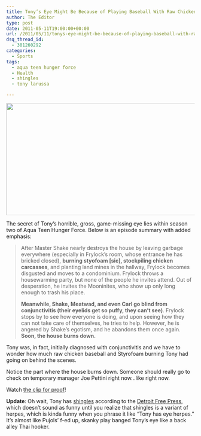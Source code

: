 ```yaml
---
title: Tony’s Eye Might Be Because of Playing Baseball With Raw Chicken
author: The Editor
type: post
date: 2011-05-11T19:00:00+00:00
url: /2011/05/11/tonys-eye-might-be-because-of-playing-baseball-with-raw-chicken/
dsq_thread_id:
  - 301260292
categories:
  - Sports
tags:
  - aqua teen hunger force
  - Health
  - shingles
  - tony larussa

---
```

[<img class="aligncenter size-full wp-image-9864" title="tony_mastershake_eye" src="http://media.punchingkitty.com/wordpress/2011/05/tony_mastershake_eye.jpg" alt="" width="600" height="300" />][1]

The secret of Tony&#8217;s horrible, gross, game-missing eye lies within season two of Aqua Teen Hunger Force. Below is an episode summary with added emphasis:

> After Master Shake nearly destroys the house by leaving garbage everywhere (especially in Frylock&#8217;s room, whose entrance he has bricked closed), **burning styofoam [sic], stockpiling chicken carcasses**, and planting land mines in the hallway, Frylock becomes disgusted and moves to a condominium. Frylock throws a housewarming party, but none of the people he invites attend. Out of desperation, he invites the Mooninites, who show up only long enough to trash his place.
> 
> **Meanwhile, Shake, Meatwad, and even Carl go blind from conjunctivitis (their eyelids get so puffy, they can&#8217;t see)**. Frylock stops by to see how everyone is doing, and upon seeing how they can not take care of themselves, he tries to help. However, he is angered by Shake&#8217;s egotism, and he abandons them once again. **Soon, the house burns down.**

Tony was, in fact, initially diagnosed with conjunctivitis and we have to wonder how much raw chicken baseball and Styrofoam burning Tony had going on behind the scenes.

Notice the part where the house burns down. Someone should really go to check on temporary manager Joe Pettini right now&#8230;like right now.

Watch <a href="http://video.adultswim.com/aqua-teen-hunger-force/foam-on-the-fire.html" target="_blank">the clip for proof</a>!

**Update**: Oh wait, Tony has <a href="http://www.ncbi.nlm.nih.gov/pubmedhealth/PMH0001861/" target="_blank">shingles</a> according to the <a href="http://www.freep.com/article/20110511/SPORTS02/105110404/Baseball-notes-Cardinals-manager-Tony-La-Russa-has-shingles" target="_blank">Detroit Free Press</a>, which doesn&#8217;t sound as funny until you realize that shingles is a variant of herpes, which is kinda funny when you phrase it like &#8220;Tony has eye herpes.&#8221; It&#8217;s almost like Pujols&#8217; f-ed up, skanky play banged Tony&#8217;s eye like a back alley Thai hooker.

 [1]: http://media.punchingkitty.com/wordpress/2011/05/tony_mastershake_eye.jpg